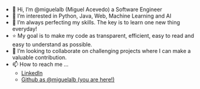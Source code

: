 - 👋 Hi, I’m @miguelalb (Miguel Acevedo) a Software Engineer
- 👀 I’m interested in Python, Java, Web, Machine Learning and AI
- 🌱 I’m always perfecting my skills. The key is to learn one new thing everyday!
- ⭐ My goal is to make my code as transparent, efficient, easy to read and easy to understand as possible.
- 💞️ I’m looking to collaborate on challenging projects where I can make a valuable contribution.
- 📫 How to reach me ...
  - [LinkedIn](https://www.linkedin.com/in/miguel-acevedo)
  - [Github as @miguelalb (you are here!)](https://github.com/miguelalb)

<!---
miguelalb/miguelalb is a ✨ special ✨ repository because its `README.md` (this file) appears on your GitHub profile.
You can click the Preview link to take a look at your changes.
--->
